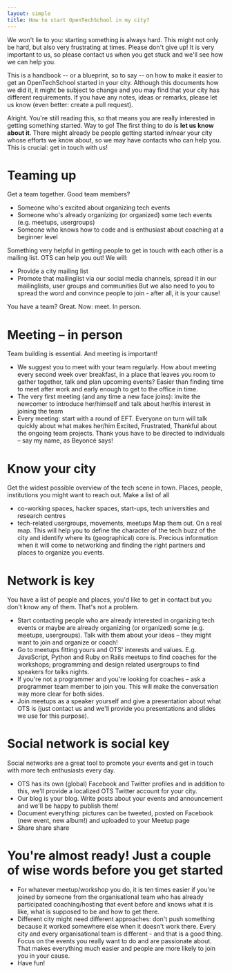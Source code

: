```yaml
---
layout: simple
title: How to start OpenTechSchool in my city?
---
```


We won't lie to you: starting something is always hard. This might not only be hard, but also very frustrating at times. Please don't give up! It is very important to us, so please contact us when you get stuck and we'll see how we can help you.

This is a handbook -- or a blueprint, so to say -- on how to make it easier to get an OpenTechSchool started in your city. Although this documents how we did it, it might be subject to change and you may find that your city has different requirements. If you have any notes, ideas or remarks, please let us know (even better: create a pull request).

Alright. You're still reading this, so that means you are really interested in getting something started. Way to go! The first thing to do is **let us know about it**. There might already be people getting started in/near your city whose efforts we know about, so we may have contacts who can help you. This is crucial: get in touch with us!


# Teaming up
Get a team together. Good team members?
 * Someone who's excited about organizing tech events
 * Someone who's already organizing (or organized) some tech events (e.g. meetups, usergroups)
 * Someone who knows how to code and is enthusiast about coaching at a beginner level

Something very helpful in getting people to get in touch with each other is a mailing list.
OTS can help you out! We will:
 * Provide a city mailing list 
 * Promote that mailinglist via our social media channels, spread it in our mailinglists, user groups and communities
But we also need to you to spread the word and convince people to join - after all, it is your cause!

You have a team? Great. Now: meet. In person.

# Meeting – in person
Team building is essential. And meeting is important!
 * We suggest you to meet with your team regularly. How about meeting every second week over breakfast, in a place that leaves you room to gather together, talk and plan upcoming events? Easier than finding time to meet after work and early enough to get to the office in time.
* The very first meeting (and any time a new face joins): invite the newcomer to introduce her/himself and talk about her/his interest in joining the team
* Every meeting: start with a round of EFT. Everyone on turn will talk quickly about what makes her/him Excited, Frustrated, Thankful about the ongoing team projects. Thank yous have to be directed to individuals – say my name, as Beyoncé says!

# Know your city
Get the widest possible overview of the tech scene in town. Places, people, institutions you might want to reach out. Make a list of all
 * co-working spaces, hacker spaces, start-ups, tech universities and research centres
 * tech-related usergroups, movements, meetups
Map them out. On a real map. This will help you to define the character of the tech buzz of the city and identify where its (geographical) core is. Precious information when it will come to networking and finding the right partners and places to organize you events.

# Network is key
You have a list of people and places, you'd like to get in contact but you don't know any of them. That's not a problem.
 * Start contacting people who are already interested in organizing tech events or maybe are already organizing (or organized) some (e.g. meetups, usergroups). Talk with them about your ideas – they might want to join and organize or coach!
 * Go to meetups fitting yours and OTS' interests and values. E.g. JavaScript, Python and Ruby on Rails meetups to find coaches for the workshops; programming and design related usergroups to find speakers for talks nights.
 * If you're not a programmer and you're looking for coaches – ask a programmer team member to join you. This will make the conversation way more clear for both sides.
 * Join meetups as a speaker yourself and give a presentation about what OTS is (just contact us and we'll provide you presentations and slides we use for this purpose).


# Social network is social key
Social networks are a great tool to promote your events and get in touch with more tech enthusiasts every day.
 * OTS has its own (global) Facebook and Twitter profiles and in addition to this, we'll provide a localized OTS Twitter account for your city.
 * Our blog is your blog. Write posts about your events and announcement and we'll be happy to publish them!
 * Document everything: pictures can be tweeted, posted on Facebook (new event, new album!) and uploaded to your Meetup page
 * Share share share

# You're almost ready! Just a couple of wise words before you get started
 * For whatever meetup/workshop you do, it is ten times easier if you're joined by someone from the organisational team who has already participated coaching/hosting that event before and knows what it is like, what is supposed to be and how to get there.
 * Different city might need different approaches: don't push something because it worked somewhere else when it doesn't work there. Every city and every organisational team is different - and that is a good thing. Focus on the events you really want to do and are passionate about. That makes everything much easier and people are more likely to join you in your cause.
 * Have fun!